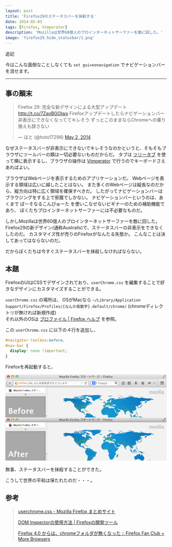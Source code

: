 ```yaml
---
layout: post
title: 'Firefox29のステータスバーを抹殺する'
date: 2014-05-03
tags: [Firefox, Vimperator]
description: 'Mozillaは世界60億人のプロインターネットサーファーを敵に回した。'
image: 'firefox29_hide_statusbar/1.png'
---
```


追記

今はこんな面倒なことしなくても `set gui=nonavigation` でナビゲーションバーを消せます。

---

## 事の顛末

<blockquote class="twitter-tweet" data-cards="hidden" lang="en"><p>Firefox 29: 完全な新デザインによる大型アップデート <a href="http://t.co/7ZaoBGOIwx">http://t.co/7ZaoBGOIwx</a>&#10;Firefoxアップデートしたらナビゲーションバー非表示にできなくなっててキレそう&#10;ずっとこのままならChromeへの乗り換えも辞さない</p>&mdash; ほと (@hoto17296) <a href="https://twitter.com/hoto17296/statuses/462177411337957376">May 2, 2014</a></blockquote>

なぜステータスバーが非表示にできないでキレそうなのかというと、そもそもブラウザにツールバーの類は一切必要ないものだからだ。
タブは [ツリータブ][treetab] を使って横に表示するし、ブラウザの操作は [Vimperator][vimperator] で行うのでキーボードさえあればよい。

[treetab]: https://addons.mozilla.org/ja/firefox/addon/tree-style-tab/
[vimperator]: http://ja.wikipedia.org/wiki/Vimperator

ブラウザはWebページを表示するためのアプリケーションだ。
Webページを表示する領域は広いに越したことはない。
また多くのWebページは縦長なのだから、縦方向は特に広く領域を確保すべきだ。
したがってナビゲーションバーはブラウジングをする上で邪魔でしかない。
ナビゲーションバーというのは、あくまで ぱーそなるこんぴゅーた を使いこなせないビギナーのための補助機能であり、
ぼくたちプロインターネットサーファーには不必要なものだ。

しかしMozillaは世界60億人のプロインターネットサーファーを敵に回した。
Firefox29の新デザイン(通称Australis)で、ステータスバーの非表示をできなくしたのだ。
カスタマイズ性が売りのFirefoxがなんたる失態か。
こんなことは決してあってはならないのだ。

だからぼくたちは今すぐステータスバーを抹殺しなければならない。

## 本題

FirefoxのUIはCSSでデザインされており、`userChrome.css` を編集することで好きなデザインにカスタマイズすることができる。

`userChrome.css` の場所は、
OSがMacなら `~/Library/Application Support/Firefox/Profiles/{なんか英数字}.default/chrome/`
(chromeディレクトリが無ければ新規作成)  
それ以外のOSは [プロファイル | Firefox ヘルプ][profile] を参照。

[profile]: https://support.mozilla.org/ja/kb/profiles-where-firefox-stores-user-data

この `userChrome.css` に以下の４行を追加し、

``` css
#navigator-toolbox:before,
#nav-bar {
  display: none !important;
}
```

Firefoxを再起動すると、

![](/images/firefox29_hide_statusbar/1.png)

無事、ステータスバーを抹殺することができた。

こうして世界の平和は保たれたのだ・・・。

## 参考
> [userchrome.css - Mozilla Firefox まとめサイト](http://firefox.geckodev.org/?cmd=read&page=userchrome.css)
> 
> [DOM Inspectorの使用方法 | Firefoxの開発ツール](http://www.crystal-creation.com/web-app/tech/browser/firefox/developer-tools/dom-inspector/)
> 
> [Firefox 4.0 からは、chromeフォルダが無くなった :: Firefox Fan Club + More Browsers](http://doheny.blog137.fc2.com/blog-entry-85.html)
